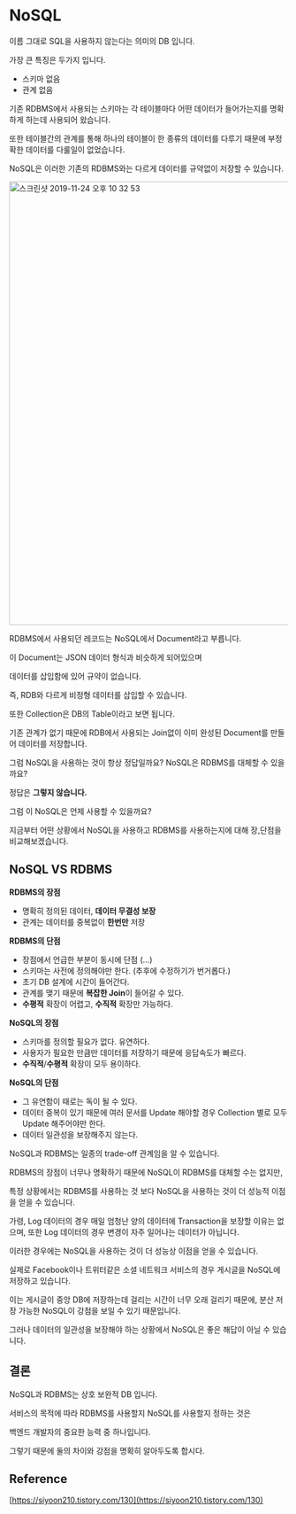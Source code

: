 # NoSQL

이름 그대로 SQL을 사용하지 않는다는 의미의 DB 입니다.

가장 큰 특징은 두가지 입니다.

- 스키마 없음
- 관계 없음

기존 RDBMS에서 사용되는 스키마는 각 테이블마다 어떤 데이터가 들어가는지를 명확하게 하는데 사용되어 왔습니다.

또한 테이블간의 관계를 통해 하나의 테이블이 한 종류의 데이터를 다루기 때문에 부정확한 데이터를 다룰일이 없었습니다.

NoSQL은 이러한 기존의 RDBMS와는 다르게 데이터를 규약없이 저장할 수 있습니다.

<img width="801" alt="스크린샷 2019-11-24 오후 10 32 53" src="https://user-images.githubusercontent.com/43809168/69495433-6366ea00-0f0a-11ea-9f7d-2bae0ff55ab1.png">

RDBMS에서 사용되던 레코드는 NoSQL에서 Document라고 부릅니다.

이 Document는 JSON 데이터 형식과 비슷하게 되어있으며

데이터를 삽입함에 있어 규약이 없습니다.

즉, RDB와 다르게 비정형 데이터를 삽입할 수 있습니다.

또한 Collection은 DB의 Table이라고 보면 됩니다.

기존 관계가 없기 때문에 RDB에서 사용되는 Join없이 이미 완성된 Document를 만들어 데이터를 저장합니다.

그럼 NoSQL을 사용하는 것이 항상 정답일까요? NoSQL은 RDBMS를 대체할 수 있을까요?

정답은 **그렇지 않습니다.**

그럼 이 NoSQL은 언제 사용할 수 있을까요?

지금부터 어떤 상황에서 NoSQL을 사용하고 RDBMS를 사용하는지에 대해 장,단점을 비교해보겠습니다.

## NoSQL VS RDBMS

**RDBMS의 장점**

- 명확히 정의된 데이터, **데이터 무결성 보장**
- 관계는 데이터를 중복없이 **한번만** 저장

**RDBMS의 단점**

- 장점에서 언급한 부분이 동시에 단점 (...)
- 스키마는 사전에 정의해야만 한다. (추후에 수정하기가 번거롭다.)
- 초기 DB 설계에 시간이 들어간다.
- 관계를 맺기 때문에 **복잡한 Join**이 들어갈 수 있다.
- **수평적** 확장이 어렵고, **수직적** 확장만 가능하다.

**NoSQL의 장점**

- 스키마를 정의할 필요가 없다. 유연하다. 
- 사용자가 필요한 만큼만 데이터를 저장하기 때문에 응답속도가 빠르다. 
- **수직적**/**수평적** 확장이 모두 용이하다. 

**NoSQL의 단점**

- 그 유연함이 때로는 독이 될 수 있다.
- 데이터 중복이 있기 때문에 여러 문서를 Update 해야할 경우 Collection 별로 모두 Update 해주어야만 한다.
- 데이터 일관성을 보장해주지 않는다.

NoSQL과 RDBMS는 일종의 trade-off 관계임을 알 수 있습니다.

RDBMS의 장점이 너무나 명확하기 때문에 NoSQL이 RDBMS를 대체할 수는 없지만, 

특정 상황에서는 RDBMS를 사용하는 것 보다 NoSQL을 사용하는 것이 더 성능적 이점을 얻을 수 있습니다.

가령, Log 데이터의 경우 매일 엄청난 양의 데이터에 Transaction을 보장할 이유는 없으며, 또한 Log 데이터의 경우 변경이 자주 일어나는 데이터가 아닙니다.

이러한 경우에는 NoSQL을 사용하는 것이 더 성능상 이점을 얻을 수 있습니다.

실제로 Facebook이나 트위터같은 소셜 네트워크 서비스의 경우 게시글을 NoSQL에 저장하고 있습니다.

이는 게시글이 중앙 DB에 저장하는데 걸리는 시간이 너무 오래 걸리기 때문에, 분산 저장 가능한 NoSQL이 강점을 보일 수 있기 때문입니다.

그러나 데이터의 일관성을 보장해야 하는 상황에서 NoSQL은 좋은 해답이 아닐 수 있습니다.

## 결론

NoSQL과 RDBMS는 상호 보완적 DB 입니다.

서비스의 목적에 따라 RDBMS를 사용할지 NoSQL를 사용할지 정하는 것은

백엔드 개발자의 중요한 능력 중 하나입니다.

그렇기 때문에 둘의 차이와 강점을 명확히 알아두도록 합시다.


## Reference

[https://siyoon210.tistory.com/130](https://siyoon210.tistory.com/130)
